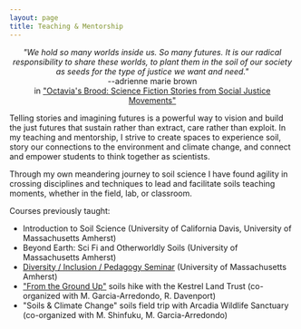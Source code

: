 ```yaml
---
layout: page
title: Teaching & Mentorship
---
```

<p align="center">
<em>"We hold so many worlds inside us. So many futures. It is our radical responsibility to share these worlds, to plant them in the soil of our society as seeds for the type of justice we want and need."</em><br>
  --adrienne marie brown<br>
  in <a href="https://www.akpress.org/octavia-s-brood.html">"Octavia's Brood: Science Fiction Stories from Social Justice Movements"</a>
</p>

Telling stories and imagining futures is a powerful way to vision and build the just futures that sustain rather than extract, care rather than exploit. In my teaching and mentorship, I strive to create spaces to experience soil, story our connections to the environment and climate change, and connect and empower students to think together as scientists.

Through my own meandering journey to soil science I have found agility in crossing disciplines and techniques to lead and facilitate soils teaching moments, whether in the field, lab, or classroom.

Courses previously taught:
* Introduction to Soil Science (University of California Davis, University of Massachusetts Amherst)
* Beyond Earth: Sci Fi and Otherworldly Soils (University of Massachusetts Amherst)
* [Diversity / Inclusion / Pedagogy Seminar](https://websites.umass.edu/geosci595p-fbowlick/about/) (University of Massachusetts Amherst)
* ["From the Ground Up"](https://www.kestreltrust.org/calendar/umass-soils-walk-2018/) soils hike with the Kestrel Land Trust (co-organized with M. Garcia-Arredondo, R. Davenport)
* "Soils & Climate Change" soils field trip with Arcadia Wildlife Sanctuary (co-organized with M. Shinfuku, M. Garcia-Arredondo)
